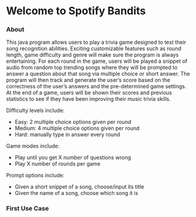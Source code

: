 # Welcome to Spotify Bandits

### About
This java program allows users to play a trivia game designed to test their song recognition abilities. Exciting customizable features such as round length, game difficulty and genre will make sure the program is always entertaining. For each round in the game, users will be played a snippet of audio from random top trending songs where they will be prompted to answer a question about that song via multiple choice or short answer. The program will then track and generate the user’s score based on the correctness of the user’s answers and the pre-determined game settings. At the end of a game, users will be shown their scores and previous statistics to see if they have been improving their music trivia skills.

Difficulty levels include:
- Easy: 2 multiple choice options given per round
- Medium: 4 multiple choice options given per round
- Hard: manually type in answer every round

Game modes include:
- Play until you get X number of questions wrong
- Play X number of rounds per game

Prompt options include:
- Given a short snippet of a song, choose/input its title
- Given the name of a song, choose which song it is

### First Use Case
